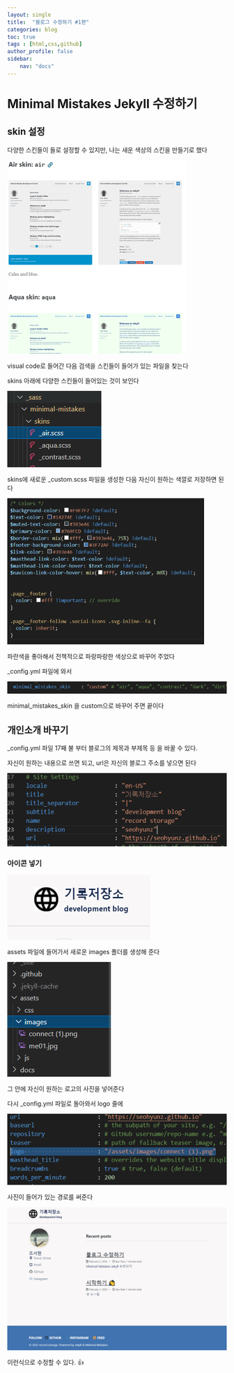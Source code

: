 ```yaml
---
layout: single
title:  "블로그 수정하기 #1편"
categories: blog
toc: true
tags : [html,css,github]
author_profile: false
sidebar:
    nav: "docs"
---
```


# Minimal Mistakes Jekyll 수정하기



## skin 설정

다양한 스킨들이 들로 설정할 수 있지만,  나는 새운 색상의 스킨을 만들기로 했다 

<img src="../images/2020-02-05-2/image-20220206193615695.png" alt="image-20220206193615695" style="zoom:50%;" />



visual code로 들어간 다음 검색을 스킨들이 들어가 있는 파일을 찾는다

skins 아래에 다양한 스킨들이 들어있는 것이 보인다 

![image-20220206193743069](../images/2020-02-05-2/image-20220206193743069.png)

skins에 새로운  _custom.scss 파일을 생성한 다음 자신이 원하는 색깔로 저장하면 된다

<img src="../images/2020-02-05-2/image-20220206195527747.png" alt="image-20220206195527747" style="zoom:67%;" />

파란색을 좋아해서 전책적으로 파랑파랑한 색상으로 바꾸어 주었다 

_config.yml 파일에 와서 

![image-20220206195655676](../images/2020-02-05-2/image-20220206195655676.png)

minimal_mistakes_skin 을 custom으로 바꾸어 주면 끝이다





## 개인소개 바꾸기



_config.yml 파일 17째 불 부터 블로그의 제목과 부제목 등 을 바꿀 수 있다. 

자신이 원하는 내용으로 쓰면 되고,  url은 자신의 블로그 주소를 넣으면 된다

![image-20220206200019722](../images/2020-02-05-2/image-20220206200019722.png)



### 아이콘 넣기

![image-20220206200258806](../images/2020-02-05-2/image-20220206200258806.png)

assets 파일에 들어가서 새로운 images 폴더를 생성해 준다

![image-20220206200512885](../images/2020-02-05-2/image-20220206200512885.png)

그 안에 자신이 원하는 로고의 사진을 넣어준다

다시 _config.yml 파일로 돌아와서  logo 줄에 

![image-20220206200633655](../images/2020-02-05-2/image-20220206200633655.png)

사진이 들어가 있는 경로를 써준다



![image-20220206200751748](../images/2020-02-05-2/image-20220206200751748.png)

이런식으로 수정할 수 있다. 👍
